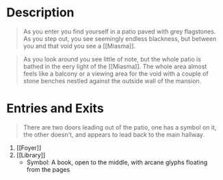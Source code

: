 # Description
> As you enter you find yourself in a patio paved with grey flagstones. As you step out, you see seemingly endless blackness, but between you and that void you see a [[Miasma]]. 

>As you look around you see little of note, but the whole patio is bathed in the eery light of the [[Miasma]]. The whole area almost feels like a balcony or a viewing area for the void with a couple of stone benches nestled against the outside wall of the mansion. 

# Entries and Exits
> There are two doors leading out of the patio, one has a symbol on it, the other doesn't, and appears to lead back to the main hallway.

1. [[Foyer]]
2. [[Library]]
	- Symbol: A book, open to the middle, with arcane glyphs floating from the pages

